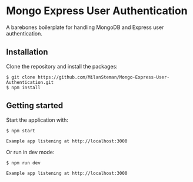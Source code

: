# Mongo Express User Authentication

A barebones boilerplate for handling MongoDB and Express user authentication.

## Installation

Clone the repository and install the packages:

```
$ git clone https://github.com/MilanSteman/Mongo-Express-User-Authentication.git
$ npm install
```

## Getting started

Start the application with:

```
$ npm start

Example app listening at http://localhost:3000
```

Or run in dev mode:

```
$ npm run dev

Example app listening at http://localhost:3000
```
